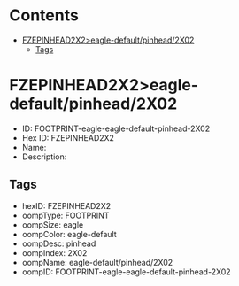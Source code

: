 



Contents
========

* [FZEPINHEAD2X2>eagle-default/pinhead/2X02](#fzepinhead2x2eagle-defaultpinhead2x02)
	* [Tags](#tags)

# FZEPINHEAD2X2>eagle-default/pinhead/2X02

- ID: FOOTPRINT-eagle-eagle-default-pinhead-2X02
- Hex ID: FZEPINHEAD2X2
- Name: 
- Description: 

## Tags

- hexID: FZEPINHEAD2X2
- oompType: FOOTPRINT
- oompSize: eagle
- oompColor: eagle-default
- oompDesc: pinhead
- oompIndex: 2X02
- oompName: eagle-default/pinhead/2X02
- oompID: FOOTPRINT-eagle-eagle-default-pinhead-2X02
